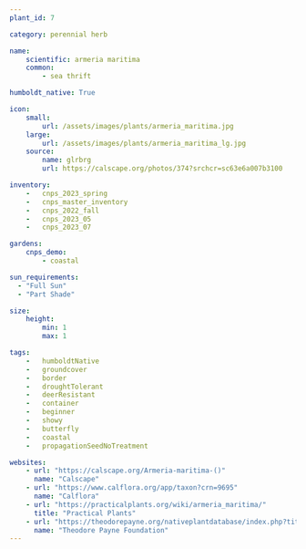 ```yaml
---
plant_id: 7

category: perennial herb

name: 
    scientific: armeria maritima 
    common: 
        - sea thrift  

humboldt_native: True

icon: 
    small: 
        url: /assets/images/plants/armeria_maritima.jpg 
    large: 
        url: /assets/images/plants/armeria_maritima_lg.jpg 
    source: 
        name: glrbrg 
        url: https://calscape.org/photos/374?srchcr=sc63e6a007b3100 

inventory: 
    -   cnps_2023_spring
    -   cnps_master_inventory
    -   cnps_2022_fall
    -   cnps_2023_05 
    -   cnps_2023_07 

gardens:
    cnps_demo:
        - coastal

sun_requirements:
  - "Full Sun"
  - "Part Shade"

size:
    height: 
        min: 1
        max: 1

tags:  
    -   humboldtNative
    -   groundcover
    -   border
    -   droughtTolerant
    -   deerResistant
    -   container
    -   beginner
    -   showy
    -   butterfly
    -   coastal
    -   propagationSeedNoTreatment

websites:
    - url: "https://calscape.org/Armeria-maritima-()"
      name: "Calscape"
    - url: "https://www.calflora.org/app/taxon?crn=9695"
      name: "Calflora"
    - url: "https://practicalplants.org/wiki/armeria_maritima/"
      title: "Practical Plants"
    - url: "https://theodorepayne.org/nativeplantdatabase/index.php?title=Armeria_maritima"
      name: "Theodore Payne Foundation"
---
```

